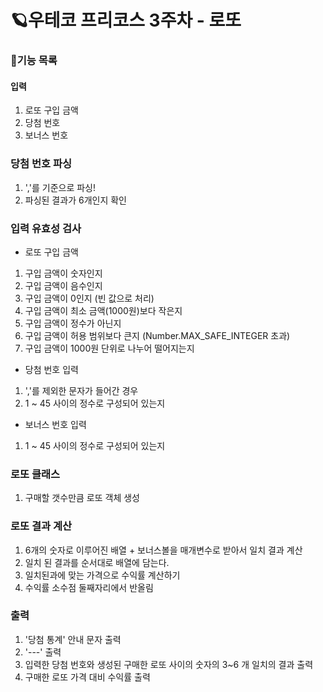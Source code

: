 # 🪐우테코 프리코스 3주차 - 로또

### 📝기능 목록
#### 입력
1. 로또 구입 금액
2. 당첨 번호
3. 보너스 번호

### 당첨 번호 파싱
1. ','를 기준으로 파싱!
2. 파싱된 결과가 6개인지 확인

### 입력 유효성 검사
- 로또 구입 금액
1. 구입 금액이 숫자인지
2. 구입 금액이 음수인지
3. 구입 금액이 0인지 (빈 값으로 처리)
4. 구입 금액이 최소 금액(1000원)보다 작은지
5. 구입 금액이 정수가 아닌지
6. 구입 금액이 허용 범위보다 큰지 (Number.MAX_SAFE_INTEGER 초과)
7. 구입 금액이 1000원 단위로 나누어 떨어지는지

- 당첨 번호 입력
1. ','를 제외한 문자가 들어간 경우
2. 1 ~ 45 사이의 정수로 구성되어 있는지

- 보너스 번호 입력
1. 1 ~ 45 사이의 정수로 구성되어 있는지

### 로또 클래스
1. 구매할 갯수만큼 로또 객체 생성


### 로또 결과 계산
1. 6개의 숫자로 이루어진 배열 + 보너스볼을 매개변수로 받아서 일치 결과 계산
2. 일치 된 결과를 순서대로 배열에 담는다.
3. 일치된과에 맞는 가격으로 수익률 계산하기
4. 수익률 소수점 둘째자리에서 반올림


### 출력
1. '당첨 통계' 안내 문자 출력
2. '---' 출력
3. 입력한 당첨 번호와 생성된 구매한 로또 사이의 숫자의 3~6 개 일치의 결과 출력
4. 구매한 로또 가격 대비 수익률 출력
